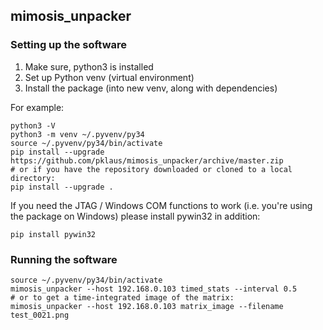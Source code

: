 ## mimosis\_unpacker

### Setting up the software

1. Make sure, python3 is installed
2. Set up Python venv (virtual environment)
3. Install the package (into new venv, along with dependencies)

For example:

    python3 -V
    python3 -m venv ~/.pyvenv/py34
    source ~/.pyvenv/py34/bin/activate
    pip install --upgrade https://github.com/pklaus/mimosis_unpacker/archive/master.zip
    # or if you have the repository downloaded or cloned to a local directory:
    pip install --upgrade .

If you need the JTAG / Windows COM functions to work (i.e. you're using the package on Windows)
please install pywin32 in addition:

    pip install pywin32

### Running the software

    source ~/.pyvenv/py34/bin/activate
    mimosis_unpacker --host 192.168.0.103 timed_stats --interval 0.5
    # or to get a time-integrated image of the matrix:
    mimosis_unpacker --host 192.168.0.103 matrix_image --filename test_0021.png

